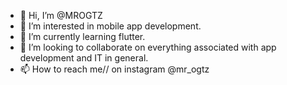 - 👋 Hi, I’m @MROGTZ
- 👀 I’m interested in mobile app development.
- 🌱 I’m currently learning flutter.
- 💞️ I’m looking to collaborate on everything associated with app development and IT in general.
- 📫 How to reach me// on instagram @mr_ogtz

<!---
MROGTZ/MROGTZ is a ✨ special ✨ repository because its `README.md` (this file) appears on your GitHub profile.
You can click the Preview link to take a look at your changes.
--->
